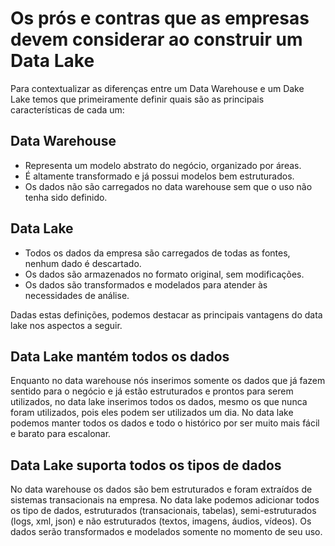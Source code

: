 # Os prós e contras que as empresas devem considerar ao construir um Data Lake

Para contextualizar as diferenças entre um Data Warehouse e um Dake Lake temos que primeiramente definir quais são as principais características de cada um:

## Data Warehouse

- Representa um modelo abstrato do negócio, organizado por áreas.
- É altamente transformado e já possui modelos bem estruturados.
- Os dados não são carregados no data warehouse sem que o uso não tenha sido definido.

## Data Lake

- Todos os dados da empresa são carregados de todas as fontes, nenhum dado é descartado.
- Os dados são armazenados no formato original, sem modificações.
- Os dados são transformados e modelados para atender às necessidades de análise.

Dadas estas definições, podemos destacar as principais vantagens do data lake nos aspectos a seguir.

## Data Lake mantém todos os dados
Enquanto no data warehouse nós inserimos somente os dados que já fazem sentido para o negócio e já estão estruturados e prontos para serem utilizados, no data lake inserimos todos os dados, mesmo os que nunca foram utilizados, pois eles podem ser utilizados um dia. No data lake podemos manter todos os dados e todo o histórico por ser muito mais fácil e barato para escalonar.

## Data Lake suporta todos os tipos de dados
No data warehouse os dados são bem estruturados e foram extraídos de sistemas transacionais na empresa. No data lake podemos adicionar todos os tipo de dados, estruturados (transacionais, tabelas), semi-estruturados (logs, xml, json) e não estruturados (textos, imagens, áudios, vídeos). Os dados serão transformados e modelados somente no momento de seu uso.
